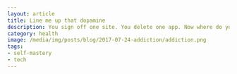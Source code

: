 ```yaml
---
layout: article
title: Line me up that dopamine
description: You sign off one site. You delete one app. Now where do you deposit your saved time? Probably somewhere else online. This has become normal life for most of us. We are caught in webs designed to keep us there. I should know. For the last five years, I've been building these nets. I've been pushing dopamine.
category: health
image: /media/img/posts/blog/2017-07-24-addiction/addiction.png
tags: 
- self-mastery
- tech
---
```

